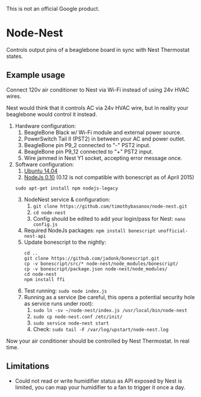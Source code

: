 This is not an official Google product.

Node-Nest
=========

Controls output pins of a beaglebone board in sync with Nest Thermostat states.

Example usage
-------------

Connect 120v air conditioner to Nest via Wi-Fi instead of using 24v HVAC wires.

Nest would think that it controls AC via 24v HVAC wire, but in reality your
beaglebone would control it instead.

1. Hardware configuration:
    1. BeagleBone Black w/ Wi-Fi module and external power source.
    2. PowerSwitch Tail II (PST2) in between your AC and power outlet.
    3. BeagleBone pin P9_2 connected to "-" PST2 input.
    4. BeagleBone pin P9_12 connected to "+" PST2 input.
    5. Wire jammed in Nest Y1 socket, accepting error message once.
2. Software configuration:
    1. [Ubuntu 14.04](https://gist.github.com/timothybasanov/4cac1f8be77a6f912886)
    2. [NodeJs 0.10](http://nodejs.org/) (0.12 is not compatible with bonescript as of April 2015)
    ```
    sudo apt-get install npm nodejs-legacy
    ```
    3. NodeNest service & configuration:
        1. `git clone https://github.com/timothybasanov/node-nest.git`
        2. `cd node-nest`
        3. Config should be edited to add your login/pass for Nest: `nano config.js`
    4. Required NodeJs packages: `npm install bonescript unofficial-nest-api`
    5. Update bonescript to the nightly:
       ```
       cd ..
       git clone https://github.com/jadonk/bonescript.git
       cp -v bonescript/src/* node-nest/node_modules/bonescript/
       cp -v bonescript/package.json node-nest/node_modules/
       cd node-nest
       npm install ffi
       ```
    5. Test running: `sudo node index.js`
    4. Running as a service (be careful, this opens a potential security hole as service runs under root):
        1. `sudo ln -sv ~/node-nest/index.js /usr/local/bin/node-nest`
        2. `sudo cp node-nest.conf /etc/init/`
        3. `sudo service node-nest start`
        4. Check: `sudo tail -F /var/log/upstart/node-nest.log`

Now your air conditioner should be controlled by Nest Thermostat. In real time.

Limitations
-------------

*  Could not read or write humidifier status as API exposed by Nest is limited, you can map your humidifier to a fan to trigger it once a day.
